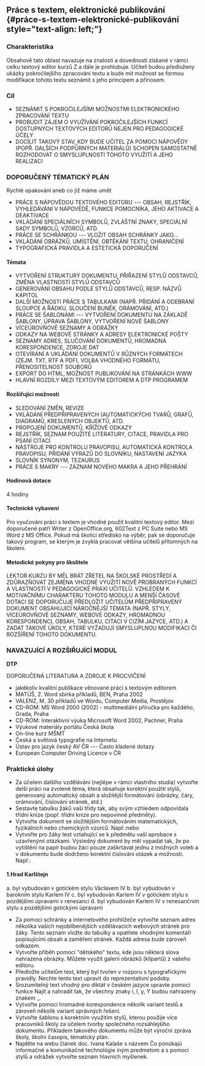 ## Práce s textem, elektronické publikování  {#práce-s-textem-elektronické-publikování style="text-align: left;"}

### Charakteristika

Obsahově tato oblast navazuje na znalosti a dovednosti získané v rámci
celku textový editor kurzů Z a dále je prohlubuje. Učiteli budou
předloženy ukázky pokročilejšího zpracování textu a bude mít možnost se
formou modifikace tohoto textu seznámit s jeho principem a přínosem.

### Cíl

-   SEZNÁMIT S POKROČILEJŠÍMI MOŽNOSTMI ELEKTRONICKÉHO ZPRACOVÁNÍ TEXTU
-   PROBUDIT ZÁJEM O VYUŽÍVÁNÍ POKROČILEJŠÍCH FUNKCÍ DOSTUPNÝCH
    TEXTOVÝCH EDITORŮ NEJEN PRO PEDAGOGICKÉ ÚČELY
-   DOCÍLIT TAKOVÝ STAV, KDY BUDE UČITEL ZA POMOCI NÁPOVĚDY (POPŘ.
    DALŠÍCH PODPŮRNÝCH MATERIÁLŮ) SCHOPEN SAMOSTATNĚ ROZHODOVAT O
    SMYSLUPLNOSTI TOHOTO VYUŽITÍ A JEHO REALIZACI

### DOPORUČENÝ TÉMATICKÝ PLÁN

Rychlé opakování aneb co již máme umět

-   PRÁCE S NÁPOVĚDOU TEXTOVÉHO EDITORU --- OBSAH, REJSTŘÍK, VYHLEDÁVÁNÍ
    V NÁPOVĚDĚ, FUNKCE POMOCNÍKA, JEHO AKTIVACE A DEAKTIVACE
-   VKLÁDÁNÍ SPECIÁLNÍCH SYMBOLŮ, ZVLÁŠTNÍ ZNAKY, SPECIÁLNÍ SADY
    SYMBOLŮ, VZORCŮ, ATD.
-   PRÁCE SE SCHRÁNKOU --- VLOŽIT OBSAH SCHRÁNKY JAKO...
-   VKLÁDÁNÍ OBRÁZKŮ, UMÍSTĚNÍ, OBTÉKÁNÍ TEXTU, OHRANIČENÍ
-   TYPOGRAFICKÁ PRAVIDLA A ESTETICKÁ DOPORUČENÍ

#### Témata

-   VYTVOŘENÍ STRUKTURY DOKUMENTU, PŘIŘAZENÍ STYLŮ ODSTAVCŮ, ZMĚNA
    VLASTNOSTÍ STYLŮ ODSTAVCŮ
-   GENEROVÁNÍ OBSAHU PODLE STYLŮ ODSTAVCŮ, RESP. NÁZVŮ KAPITOL
-   DALŠÍ MOŽNOSTI PRÁCE S TABULKAMI (NAPŘ. PŘIDÁNÍ A ODEBRÁNÍ SLOUPCE A
    ŘÁDKU, SLOUČENÍ BUNĚK, ORÁMOVÁNÍ, ATD.)
-   PRÁCE SE ŠABLONAMI --- VYTVOŘENÍ DOKUMENTU NA ZÁKLADĚ ŠABLONY,
    ÚPRAVA ŠABLONY, VYTVOŘENÍ NOVÉ ŠABLONY
-   VÍCEÚROVŇOVÉ SEZNAMY A ODRÁŽKY
-   ODKAZY NA WEBOVÉ STRÁNKY A ADRESY ELEKTRONICKÉ POŠTY
-   SEZNAMY ADRES, SLUČOVÁNÍ DOKUMENTŮ, HROMADNÁ KORESPONDENCE, ZDROJE
    DAT
-   OTEVÍRÁNÍ A UKLÁDÁNÍ DOKUMENTŮ V RŮZNÝCH FORMÁTECH (ZEJM. TXT, RTF A
    PDF), VOLBA VHODNÉHO FORMÁTU, PŘENOSITELNOST SOUBORŮ
-   EXPORT DO HTML, MOŽNOST PUBLIKOVÁNÍ NA STRÁNKÁCH WWW
-   HLAVNÍ ROZDÍLY MEZI TEXTOVÝM EDITOREM A DTP PROGRAMEM

#### Rozšiřující možnosti

-   SLEDOVÁNÍ ZMĚN, REVIZE
-   VKLÁDÁNÍ PŘEDPŘIPRAVENÝCH (AUTOMATICKÝCH) TVARŮ, GRAFŮ, DIAGRAMŮ,
    KRESLENÝCH OBJEKTŮ, ATD.
-   PROPOJENÍ DOKUMENTŮ, KŘÍŽOVÉ ODKAZY
-   REJSTŘÍK, SEZNAM POUŽITÉ LITERATURY, CITACE, PRAVIDLA PRO PSANÍ
    CITACÍ
-   NÁSTROJE PRO KONTROLU PRAVOPISU, AUTOMATICKÁ KONTROLA PRAVOPISU,
    PŘIDÁNÍ VÝRAZŮ DO SLOVNÍKU, NASTAVENÍ JAZYKA
-   SLOVNÍK SYNONYM, TEZAURUS
-   PRÁCE S MAKRY --- ZÁZNAM NOVÉHO MAKRA A JEHO PŘEHRÁNÍ

#### Hodinová dotace

4 hodiny

#### Technické vybavení

Pro vyučování práci s textem je vhodné použít kvalitní textový editor.
Mezi doporučené patří Writer z OpenOffice.org, 602Text z PC Suite nebo
MS Word z MS Office. Pokud má školicí středisko na výběr, pak se
doporučuje takový program, se kterým je zvyklá pracovat většina učitelů
přítomných na školení.

#### Metodické pokyny pro školitele

LEKTOR KURZU BY MĚL BRÁT ZŘETEL NA ŠKOLSKÉ PROSTŘEDÍ A ZDŮRAZŇOVAT
ZEJMÉNA VHODNÉ VYUŽITÍ NOVĚ PROBRANÝCH FUNKCÍ A VLASTNOSTÍ V PEDAGOGICKÉ
PRAXI UČITELŮ. VZHLEDEM K MOTIVAČNÍMU CHARAKTERU TOHOTO MODULU A MENŠÍ
ČASOVÉ DOTACI SE DOPORUČUJE PŘEDLOŽIT UČITELŮM PŘEDPŘIPRAVENÝ DOKUMENT
OBSAHUJÍCÍ NÁROČNĚJŠÍ TÉMATA (NAPŘ. STYLY, VÍCEÚROVŇOVÉ SEZNAMY, WEBOVÉ
ODKAZY, HROMADNOU KORESPONDENCI, OBSAH, TABULKU, CITACI V CIZÍM JAZYCE,
ATD.) A ZADAT TAKOVÉ ÚKOLY, KTERÉ VYŽADUJÍ SMYSLUPLNOU MODIFIKACI ČI
ROZŠÍŘENÍ TOHOTO DOKUMENTU.

### NAVAZUJÍCÍ A ROZŠIŘUJÍCÍ MODUL

**DTP**

DOPORUČENÁ LITERATURA A ZDROJE K PROCVIČENÍ

-   jakékoliv kvalitní publikace věnované práci s textovým editorem
-   MATÚŠ, Z. Word sbírka příkladů, BEN, Praha 2002
-   VALENZ, M. 30 příkladů ve Wordu, Computer Media, Prostějov
-   CD-ROM: MS Word 2000 (2002) - multimediální příručka pro každého,
    Grada, Praha
-   CD-ROM: Interaktivní výuka Microsoft Word 2002, Pachner, Praha
-   Výukové materiály portálu Česká škola
-   On-line kurz MŠMT
-   Česká a světová typografie na Internetu
-   Ústav pro jazyk český AV ČR --- Často kladené dotazy
-   European Computer Driving Licence v ČR

### Praktické úlohy

-   Za účelem dalšího vzdělávání (nejlépe v rámci vlastního studia)
    vytvořte delší práci na zvolené téma, která obsahuje korektní
    použití stylů, generovaný automatický obsah a složitější formátování
    (obrázky, čáry, orámování, číslování stránek, atd.)
-   Sestavte tabulku žáků vaší třídy tak, aby svým vzhledem odpovídala
    třídní knize (popř. třídní knize pro nepovinné předměty).
-   Vytvořte dokument se složitějším formátováním matematických,
    fyzikálních nebo chemických vzorců. Např.:nebo
-   Vytvořte pro žáky test vztahující se k předmětu vaší aprobace s
    uzavřenými otázkami. Výsledný dokument by měl vypadat tak, že po
    vytištění na papír budou žáci pouze zaškrtávat jednu z možných voleb
    a v dokumentu bude dodrženo korektní číslování otázek a možností.
    Např.:

#### 1.Hrad Karlštejn

a.  byl vybudován v gotickém stylu Václavem IV
b.  byl vybudován v barokním stylu Karlem IV
c.  byl vybudován Karlem IV v gotickém stylu s pozdějšími úpravami v
    renesanci
d.  byl vybudován Karlem IV v renesančním stylu s pozdějšími gotickými
    úpravami

-   Za pomoci schránky a internetového prohlížeče vytvořte seznam adres
    několika vašich nejoblíbenějších vzdělávacích webových stránek pro
    žáky. Tento seznam vložte do tabulky a opatřete vhodnými komentáři
    popisujícími obsah a zaměření stránek. Každá adresa bude zároveň
    odkazem.
-   Vytvořte příběh pomocí "dětského" textu, kde jsou některá slova
    nahrazena obrázky. Můžete využít galerii obrázků (klipartů) z vašeho
    editoru.
-   Předložte učitelům text, který byl tvořen v rozporu s typografickými
    pravidly. Nechte tento text upravit do reprezentativní podoby.
-   Srozumitelný text vhodný pro diktát v českém jazyce upravte pomocí
    funkce Najít a nahradit tak, že všechny znaky i, I, y, Y budou
    nahrazeny znakem \_.
-   Vytvořte pomocí hromadné korespondence několik variant testů a
    zároveň několik variant správných řešení.
-   Vytvořte šablonu s korektním využitím stylů, kterou použije více
    pracovníků školy za účelem tvorby společného rozsáhlejšího
    dokumentu. Příkladem takového dokumentu může být výroční zpráva
    školy, školní časopis, tématický plán.
-   Najděte na webu článek doc. Ivana Kalaše s názvem Čo ponúkajú
    informačné a komunikačné technológie iným predmetom a s pomocí stylů
    a odrážek vytvořte seznam hlavních myšlenek.
